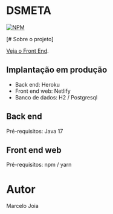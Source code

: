 # DSMETA

[![NPM](https://img.shields.io/npm/l/react)](https://github.com/MarceloJoia/dsmeta/blob/main/LICENCE)


[# Sobre o projeto]

[Veja o Front End](https://dsmeta-de.netlify.app "Veja o Front End").


## Implantação em produção

- Back end: Heroku
- Front end web: Netlify
- Banco de dados: H2 / Postgresql


## Back end
Pré-requisitos: Java 17


## Front end web
Pré-requisitos: npm / yarn


# Autor
Marcelo Joia
